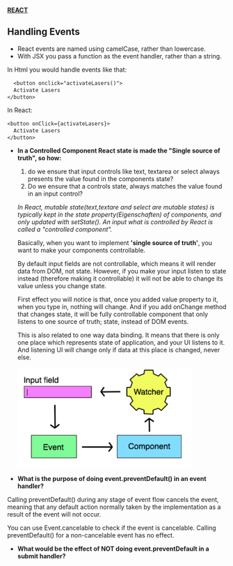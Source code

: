 [**REACT**](react.md)


## Handling Events


* React events are named using camelCase, rather than lowercase.
* With JSX you pass a function as the event handler, rather than a string.

In Html you would handle events like that:

      <button onclick="activateLasers()">
      Activate Lasers
    </button>
    
In React:

    <button onClick={activateLasers}>
      Activate Lasers
    </button>


* **In a Controlled Component React state is made the "Single source of truth", so how:**

     1. do we ensure that input controls like text, textarea or select always presents the value found in the components state?
     2. Do we ensure that a controls state, always matches the value found in an input control?

      
     _In React, mutable state(text,textare and select are mutable states) is typically kept in the state property(Eigenschaften) of              components, and only updated with setState(). An input what is controlled by React is called a "controlled component"._
      
    Basically, when you want to implement **'single source of truth'**, you want to make your components controllable. 
    
    By default input fields are not controllable, which means it will render data from DOM, not state. However, if you make your input listen to state instead (therefore making it controllable) it will not be able to change its value unless you change state. 
    
    First effect you will notice is that, once you added value property to it, when you type in, nothing will change. And if you add         onChange method that changes state, it will be fully controllable component that only listens to one source of truth; state,             instead of DOM events.
    
    This is also related to one way data binding. It means that there is only one place which represents state of application, and your UI listens to it. And listening UI will change only if data at this place is changed, never else.
    
    
    
    <img src="../images/singlesourceoftruth.jpg" width="400"/>
    
* **What is the purpose of doing event.preventDefault() in an event handler?**

Calling preventDefault() during any stage of event flow cancels the event, meaning that any default action normally taken by the implementation as a result of the event will not occur.

You can use Event.cancelable to check if the event is cancelable. Calling preventDefault() for a non-cancelable event has no effect.

* **What would be the effect of NOT doing event.preventDefault in a submit handler?**

    
    
    
    
    

